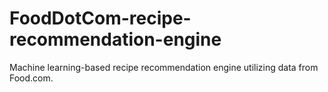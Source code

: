 # FoodDotCom-recipe-recommendation-engine

Machine learning-based recipe recommendation engine utilizing data from Food.com.
